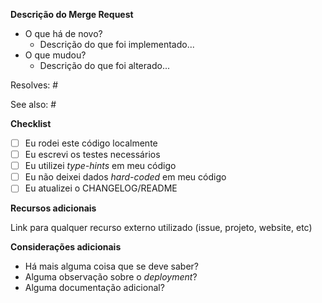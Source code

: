 **Descrição do Merge Request**

- O que há de novo?
  - Descrição do que foi implementado...
- O que mudou?
  - Descrição do que foi alterado...

Resolves: #

See also: #

**Checklist**

- [ ] Eu rodei este código localmente
- [ ] Eu escrevi os testes necessários
- [ ] Eu utilizei _type-hints_ em meu código
- [ ] Eu não deixei dados _hard-coded_ em meu código
- [ ] Eu atualizei o CHANGELOG/README

**Recursos adicionais**

Link para qualquer recurso externo utilizado (issue, projeto, website, etc)

**Considerações adicionais**

- Há mais alguma coisa que se deve saber?
- Alguma observação sobre o _deployment_?
- Alguma documentação adicional?
